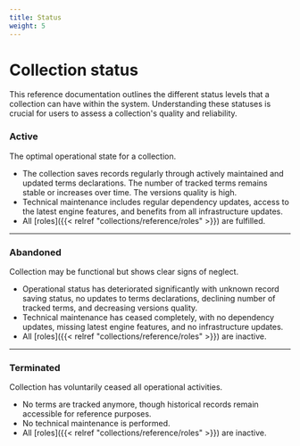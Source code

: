 ```yaml
---
title: Status
weight: 5
---
```


# Collection status

This reference documentation outlines the different status levels that a collection can have within the system. Understanding these statuses is crucial for users to assess a collection's quality and reliability.

### Active

The optimal operational state for a collection.

- The collection saves records regularly through actively maintained and updated terms declarations. The number of tracked terms remains stable or increases over time. The versions quality is high.
- Technical maintenance includes regular dependency updates, access to the latest engine features, and benefits from all infrastructure updates.
- All [roles]({{< relref "collections/reference/roles" >}}) are fulfilled.

---

### Abandoned

Collection may be functional but shows clear signs of neglect.

- Operational status has deteriorated significantly with unknown record saving status, no updates to terms declarations, declining number of tracked terms, and decreasing versions quality.
- Technical maintenance has ceased completely, with no dependency updates, missing latest engine features, and no infrastructure updates.
- All [roles]({{< relref "collections/reference/roles" >}}) are inactive.

---

### Terminated

Collection has voluntarily ceased all operational activities.

- No terms are tracked anymore, though historical records remain accessible for reference purposes.
- No technical maintenance is performed.
- All [roles]({{< relref "collections/reference/roles" >}}) are inactive.
